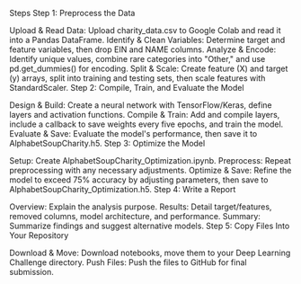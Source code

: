 Steps
Step 1: Preprocess the Data

Upload & Read Data:
Upload charity_data.csv to Google Colab and read it into a Pandas DataFrame.
Identify & Clean Variables:
Determine target and feature variables, then drop EIN and NAME columns.
Analyze & Encode:
Identify unique values, combine rare categories into "Other," and use pd.get_dummies() for encoding.
Split & Scale:
Create feature (X) and target (y) arrays, split into training and testing sets, then scale features with StandardScaler.
Step 2: Compile, Train, and Evaluate the Model

Design & Build:
Create a neural network with TensorFlow/Keras, define layers and activation functions.
Compile & Train:
Add and compile layers, include a callback to save weights every five epochs, and train the model.
Evaluate & Save:
Evaluate the model's performance, then save it to AlphabetSoupCharity.h5.
Step 3: Optimize the Model

Setup:
Create AlphabetSoupCharity_Optimization.ipynb.
Preprocess:
Repeat preprocessing with any necessary adjustments.
Optimize & Save:
Refine the model to exceed 75% accuracy by adjusting parameters, then save to AlphabetSoupCharity_Optimization.h5.
Step 4: Write a Report

Overview:
Explain the analysis purpose.
Results:
Detail target/features, removed columns, model architecture, and performance.
Summary:
Summarize findings and suggest alternative models.
Step 5: Copy Files Into Your Repository

Download & Move:
Download notebooks, move them to your Deep Learning Challenge directory.
Push Files:
Push the files to GitHub for final submission.
